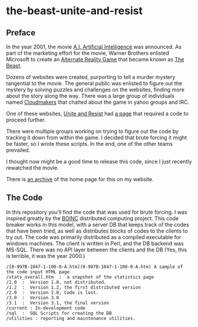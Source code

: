 # the-beast-unite-and-resist

## Preface

In the year 2001, the movie [A.I. Artificial Intelligence](https://www.imdb.com/title/tt0212720/)
was announced.  As part of the marketing effort for the movie, Warner Brothers enlisted Microsoft
to create an [Alternate Reality Game](https://en.wikipedia.org/wiki/Alternate_reality_game)
that became known as [The Beast](https://en.wikipedia.org/wiki/The_Beast_(game)).

Dozens of websites were created, purporting to tell a murder mystery tangential to the movie.
The general public was enlisted to figure out the mystery by solving puzzles and challenges
on the websites, finding more about the story along the way.  There was a large group of individuals
named [Cloudmakers](https://web.archive.org/web/20011018165712/http://www.cloudmakers.org/)
that chatted about the game in yahoo groups and IRC.

One of these websites, [Unite and Resist](http://unite-and-resist.org/) had
[a page](0-997B-1047-1-100-0-A.htm) that required a code to proceed further.

There were multiple groups working on trying to figure out the code by tracking it
down from within the game.  I decided that brute forcing it might be faster, so I wrote
these scripts.  In the end, one of the other teams prevailed.

I thought now might be a good time to release this code, since I just recently rewatched the movie.

There is [an archive](https://web.archive.org/web/20010624120143/http://www.perceive.net/cloudmakers/)
of the home page for this on my website.

## The Code

In this repository you'll find the code that was used for brute forcing.  I was inspired
greatly by the [BOINC](https://boinc.berkeley.edu) distributed computing project.  This code
breaker works in this model, with a server DB that keeps track of the codes that
have been tried, as well as distributes blocks of codes to the clients to try out.  The
code was primarily distributed as a compiled executable for windows machines.  The client
is written in Perl, and the DB backend was MS-SQL.  There was no API layer between the clients
and the DB (Yes, this is terrible, it was the year 2000.)

```
/[0-997B-1047-1-100-0-A.htm](0-997B-1047-1-100-0-A.htm) A sample of the code input HTML page
/stats_overall.htm  :  a snapshot of the statistics page
/1.0  :  Version 1.0, not distributed.
/1.2  :  Version 1.2, the first distributed version
/2.0  :  Version 2.0, Code is lost.
/3.0  :  Version 3.0
/3.1  :  Version 3.1, the final version
/current : In-development code
/sql  :  SQL Scripts for creating the DB
/utilities : reporting and maintenance utilities.
```
